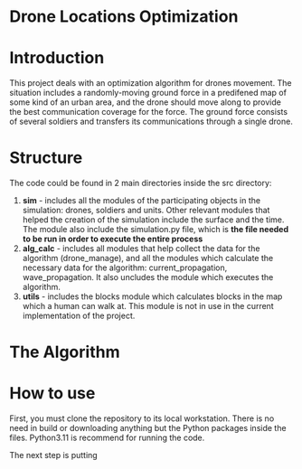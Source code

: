 # Drone Locations Optimization
# Introduction
This project deals with an optimization algorithm for drones movement.
The situation includes a randomly-moving ground force in a predifened map of some kind of an urban area,
and the drone should move along to provide the best communication coverage for the force.
The ground force consists of several soldiers and transfers its communications through a single drone.

# Structure
The code could be found in 2 main directories inside the src directory:
1. **sim** - includes all the modules of the participating objects in the simulation: drones, soldiers and units.
   Other relevant modules that helped the creation of the simulation include the surface and the time.
   The module also include the simulation.py file, which is **the file needed to be run in order to execute the entire
   process** 
3. **alg_calc** - includes all modules that help collect the data for the algorithm (drone_manage), and all the modules
   which calculate the necessary data for the algorithm: current_propagation, wave_propagation.
   It also uncludes the module which executes the algorithm.
4. **utils** - includes the blocks module which calculates blocks in the map which a human can walk at.
   This module is not in use in the current implementation of the project.

# The Algorithm

# How to use
First, you must clone the repository to its local workstation.
There is no need in build or downloading anything but the Python packages inside the files.
Python3.11 is recommend for running the code.

The next step is putting

